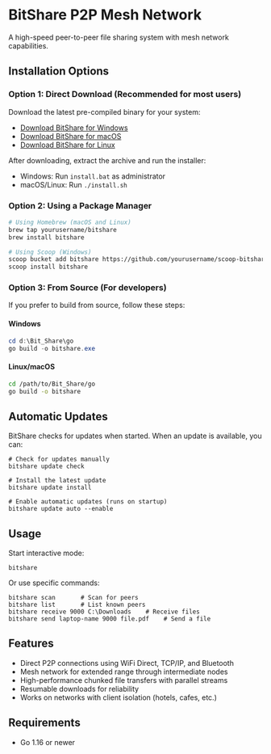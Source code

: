 # BitShare P2P Mesh Network

A high-speed peer-to-peer file sharing system with mesh network capabilities.

## Installation Options

### Option 1: Direct Download (Recommended for most users)

Download the latest pre-compiled binary for your system:

- [Download BitShare for Windows](https://github.com/yourusername/bitshare/releases/latest/download/bitshare-windows.zip)
- [Download BitShare for macOS](https://github.com/yourusername/bitshare/releases/latest/download/bitshare-macos.zip)
- [Download BitShare for Linux](https://github.com/yourusername/bitshare/releases/latest/download/bitshare-linux.tar.gz)

After downloading, extract the archive and run the installer:
- Windows: Run `install.bat` as administrator
- macOS/Linux: Run `./install.sh`

### Option 2: Using a Package Manager

```bash
# Using Homebrew (macOS and Linux)
brew tap yourusername/bitshare
brew install bitshare

# Using Scoop (Windows)
scoop bucket add bitshare https://github.com/yourusername/scoop-bitshare.git
scoop install bitshare
```

### Option 3: From Source (For developers)

If you prefer to build from source, follow these steps:

#### Windows
```powershell
cd d:\Bit_Share\go
go build -o bitshare.exe
```

#### Linux/macOS
```bash
cd /path/to/Bit_Share/go
go build -o bitshare
```

## Automatic Updates

BitShare checks for updates when started. When an update is available, you can:

```
# Check for updates manually
bitshare update check

# Install the latest update
bitshare update install

# Enable automatic updates (runs on startup)
bitshare update auto --enable
```

## Usage

Start interactive mode:
```
bitshare
```

Or use specific commands:
```
bitshare scan       # Scan for peers
bitshare list       # List known peers
bitshare receive 9000 C:\Downloads    # Receive files
bitshare send laptop-name 9000 file.pdf    # Send a file
```

## Features

- Direct P2P connections using WiFi Direct, TCP/IP, and Bluetooth
- Mesh network for extended range through intermediate nodes
- High-performance chunked file transfers with parallel streams
- Resumable downloads for reliability
- Works on networks with client isolation (hotels, cafes, etc.)

## Requirements

- Go 1.16 or newer
